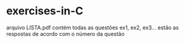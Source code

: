# exercises-in-C

arquivo LISTA.pdf contém todas as questões
ex1, ex2, ex3... estão as respostas de acordo com o número da questão
